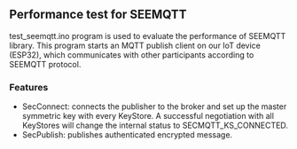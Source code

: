 ## Performance test for SEEMQTT
test_seemqtt.ino program is used to evaluate the performance of SEEMQTT library. This program starts an MQTT publish client on our IoT device (ESP32), which communicates with other participants according to SEEMQTT protocol.
### Features
- SecConnect: connects the publisher to the broker and set up the master symmetric key with every KeyStore.
    A successful negotiation with all KeyStores will change the internal status to SECMQTT_KS_CONNECTED.
- SecPublish: publishes authenticated encrypted message.